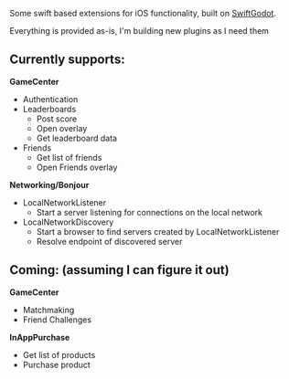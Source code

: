 Some swift based extensions for iOS functionality, built on [SwiftGodot](https://github.com/migueldeicaza/SwiftGodot).

Everything is provided as-is, I'm building new plugins as I need them

## Currently supports:

**GameCenter**
- Authentication
- Leaderboards
  - Post score
  - Open overlay
  - Get leaderboard data
- Friends
  - Get list of friends
  - Open Friends overlay

**Networking/Bonjour**
- LocalNetworkListener
  - Start a server listening for connections on the local network
- LocalNetworkDiscovery
  - Start a browser to find servers created by LocalNetworkListener
  - Resolve endpoint of discovered server

## Coming: (assuming I can figure it out)

**GameCenter**
- Matchmaking
- Friend Challenges

**InAppPurchase**
- Get list of products
- Purchase product
